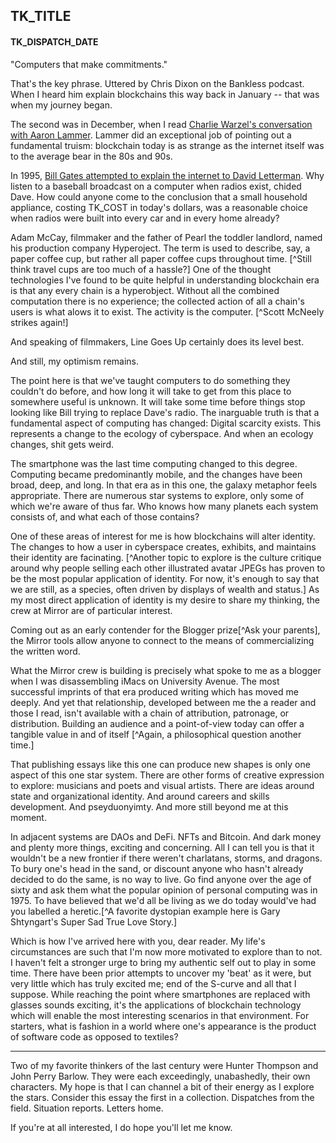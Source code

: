 ## TK_TITLE
#### TK_DISPATCH_DATE

"Computers that make commitments."

That's the key phrase. Uttered by Chris Dixon on the Bankless podcast. When I heard him explain blockchains this way back in January -- that was when my journey began.

The second was in December, when I read [Charlie Warzel's conversation with Aaron Lammer](https://newsletters.theatlantic.com/galaxy-brain/619717362e822d00205ab3e9/case-for-crypto/). Lammer did an exceptional job of pointing out a fundamental truism: blockchain today is as strange as the internet itself was to the average bear in the 80s and 90s.

In 1995, [Bill Gates attempted to explain the internet to David Letterman](https://www.youtube.com/watch?v=gipL_CEw-fk). Why listen to a baseball broadcast on a computer when radios exist, chided Dave. How could anyone come to the conclusion that a small household appliance, costing TK_COST in today's dollars, was a reasonable choice when radios were built into every car and in every home already?

Adam McCay, filmmaker and the father of Pearl the toddler landlord, named his production company Hyperoject. The term is used to describe, say, a paper coffee cup, but rather all paper coffee cups throughout time. [^Still think travel cups are too much of a hassle?] One of the thought technologies I've found to be quite helpful in understanding blockchain era is that any every chain is a hyperobject. Without all the combined computation there is no experience; the collected action of all a chain's users is what alows it to exist. The activity is the computer. [^Scott McNeely strikes again!]

And speaking of filmmakers, Line Goes Up certainly does its level best.

And still, my optimism remains.



The point here is that we've taught computers to do something they couldn't do before, and how long it will take to get from this place to somewhere useful is unknown. It will take some time before things stop looking like Bill trying to replace Dave's radio. The inarguable truth is that a fundamental aspect of computing has changed: Digital scarcity exists. This represents a change to the ecology of cyberspace. And when an ecology changes, shit gets weird.

The smartphone was the last time computing changed to this degree. Computing became predominantly mobile, and the changes have been broad, deep, and long. In that era as in this one, the galaxy metaphor feels appropriate. There are numerous star systems to explore, only some of which we're aware of thus far. Who knows how many planets each system consists of, and what each of those contains?

One of these areas of interest for me is how blockchains will alter identity. The changes to how a user in cyberspace creates, exhibits, and maintains their identity are facinating. [^Another topic to explore is the culture critique around why people selling each other illustrated avatar JPEGs has proven to be the most popular application of identity. For now, it's enough to say that we are still, as a species, often driven by displays of wealth and status.] As my most direct application of identity is my desire to share my thinking, the crew at Mirror are of particular interest.

Coming out as an early contender for the Blogger prize[^Ask your parents], the Mirror tools allow anyone to connect to the means of commercializing the written word.

What the Mirror crew is building is precisely what spoke to me as a blogger when I was disassembling iMacs on University Avenue. The most successful imprints of that era produced writing which has moved me deeply. And yet that relationship, developed between me the a reader and those I read, isn't available with a chain of attribution, patronage, or distribution. Building an audience and a point-of-view today can offer a tangible value in and of itself [^Again, a philosophical question another time.]

That publishing essays like this one can produce new shapes is only one aspect of this one star system. There are other forms of creative expression to explore: musicians and poets and visual artists. There are ideas around state and organizational identity. And around careers and skills development. And pseyduonyimty. And more still beyond me at this moment.

In adjacent systems are DAOs and DeFi. NFTs and Bitcoin. And dark money and plenty more things, exciting and concerning. All I can tell you is that it wouldn't be a new frontier if there weren't charlatans, storms, and dragons. To bury one's head in the sand, or discount anyone who hasn't already decided to do the same, is no way to live. Go find anyone over the age of sixty and ask them what the popular opinion of personal computing was in 1975. To have believed that we'd all be living as we do today would've had you labelled a heretic.[^A favorite dystopian example here is Gary Shtyngart's Super Sad True Love Story.]

Which is how I've arrived here with you, dear reader. My life's circumstances are such that I'm now more motivated to explore than to not. I haven't felt a stronger urge to bring my authentic self out to play in some time. There have been prior attempts to uncover my 'beat' as it were, but very little which has truly excited me; end of the S-curve and all that I suppose. While reaching the point where smartphones are replaced with glasses sounds exciting, it's the applications of blockchain technology which will enable the most interesting scenarios in that environment. For starters, what is fashion in a world where one's appearance is the product of software code as opposed to textiles?

****

Two of my favorite thinkers of the last century were Hunter Thompson and John Perry Barlow. They were each exceedingly, unabashedly, their own characters. My hope is that I can channel a bit of their energy as I explore the stars. Consider this essay the first in a collection. Dispatches from the field. Situation reports. Letters home.

If you're at all interested, I do hope you'll let me know.

[^1]: this is a footnote test.